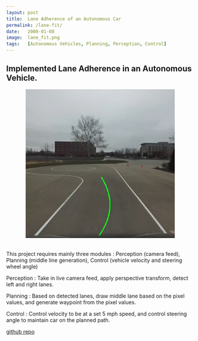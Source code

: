 ```yaml
---
layout: post
title:  Lane Adherence of an Autonomous Car
permalink: /lane-fit/
date:   2000-01-08
image:  lane_fit.png
tags:   [Autonomous Vehicles, Planning, Perception, Control]
---
```

## Implemented Lane Adherence in an Autonomous Vehicle.

<center><img src="/img/lane_fit.png" alt="Lane Fit" height="400" width="400"></center>
<br>

This project requires mainly three modules : Perception (camera feed), Planning (middle line generation), Control (vehicle velocity and steering wheel angle)

Perception : Take in live camera feed, apply perspective transform, detect left and right lanes.

Planning : Based on detected lanes, draw middle lane based on the pixel values, and generate waypoint from the pixel values.

Control : Control velocity to be at a set 5 mph speed, and control steering angle to maintain car on the planned path.

[github repo](https://github.com/ashwathkart/lane-adherence.git)